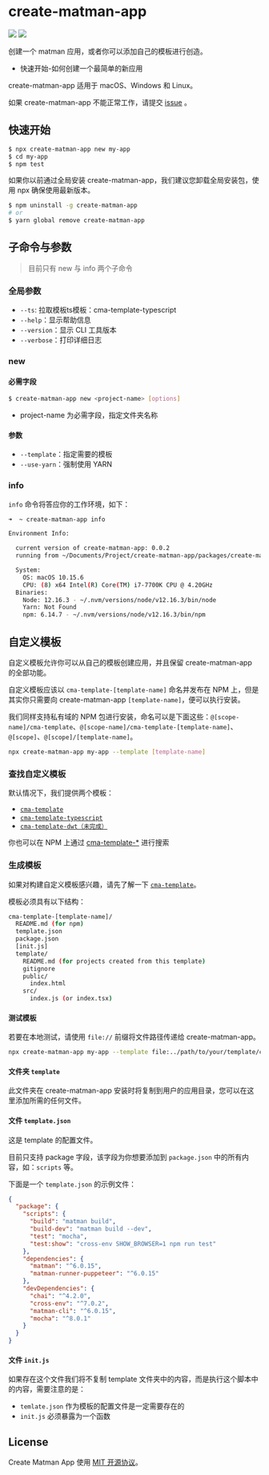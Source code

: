 # create-matman-app

![](https://img.shields.io/github/languages/top/matmanjs/create-matman-app) ![](https://img.shields.io/github/license/matmanjs/create-matman-app)

创建一个 matman 应用，或者你可以添加自己的模板进行创造。

- 快速开始-如何创建一个最简单的新应用

create-matman-app 适用于 macOS、Windows 和 Linux。

如果 create-matman-app 不能正常工作，请提交 [issue](https://github.com/matmanjs/create-matman-app/issues/new) 。

## 快速开始

```sh
$ npx create-matman-app new my-app
$ cd my-app
$ npm test
```

如果你以前通过全局安装 create-matman-app，我们建议您卸载全局安装包，使用 npx 确保使用最新版本。

```sh
$ npm uninstall -g create-matman-app
# or
$ yarn global remove create-matman-app
```

## 子命令与参数

> 目前只有 new 与 info 两个子命令

### 全局参数

- `--ts`: 拉取模板ts模板：cma-template-typescript
- `--help`：显示帮助信息
- `--version`：显示 CLI 工具版本
- `--verbose`：打印详细日志

### new

#### 必需字段

```bash
$ create-matman-app new <project-name> [options]
```

- project-name 为必需字段，指定文件夹名称

#### 参数

- `--template`：指定需要的模板
- `--use-yarn`：强制使用 YARN

### info

`info` 命令将答应你的工作环境，如下：

```bash
➜  ~ create-matman-app info

Environment Info:

  current version of create-matman-app: 0.0.2
  running from ~/Documents/Project/create-matman-app/packages/create-matman-app

  System:
    OS: macOS 10.15.6
    CPU: (8) x64 Intel(R) Core(TM) i7-7700K CPU @ 4.20GHz
  Binaries:
    Node: 12.16.3 - ~/.nvm/versions/node/v12.16.3/bin/node
    Yarn: Not Found
    npm: 6.14.7 - ~/.nvm/versions/node/v12.16.3/bin/npm
```

## 自定义模板

自定义模板允许你可以从自己的模板创建应用，并且保留 create-matman-app 的全部功能。

自定义模板应该以 `cma-template-[template-name]` 命名并发布在 NPM 上，但是其实你只需要向 create-matman-app `[template-name]`，便可以执行安装。

我们同样支持私有域的 NPM 包进行安装，命名可以是下面这些：`@[scope-name]/cma-template`、`@[scope-name]/cma-template-[template-name]`、`@[scope]`、`@[scope]/[template-name]`。

```sh
npx create-matman-app my-app --template [template-name]
```

### 查找自定义模板

默认情况下，我们提供两个模板：

- [`cma-template`](https://github.com/matmanjs/create-matman-app/tree/master/packages/cma-template)
- [`cma-template-typescript`](https://github.com/matmanjs/create-matman-app/tree/master/packages/cma-template-typescript)
- [`cma-template-dwt（未完成）`](https://github.com/matmanjs/create-matman-app)

你也可以在 NPM 上通过 [cma-template-*](https://www.npmjs.com/search?q=cma-template-*) 进行搜索

### 生成模板

如果对构建自定义模板感兴趣，请先了解一下 [`cma-template`](https://github.com/matmanjs/create-matman-app/tree/master/packages/cma-template)。

模板必须具有以下结构：

```bash
cma-template-[template-name]/
  README.md (for npm)
  template.json
  package.json
  [init.js]
  template/
    README.md (for projects created from this template)
    gitignore
    public/
      index.html
    src/
      index.js (or index.tsx)
```

#### 测试模板

若要在本地测试，请使用 `file://` 前缀将文件路径传递给 create-matman-app。

```sh
npx create-matman-app my-app --template file:../path/to/your/template/cma-template-[template-name]
```

#### 文件夹 `template`

此文件夹在 create-matman-app 安装时将复制到用户的应用目录，您可以在这里添加所需的任何文件。

#### 文件 `template.json`

这是 template 的配置文件。

目前只支持 package 字段，该字段为你想要添加到 `package.json` 中的所有内容，如：`scripts` 等。

下面是一个 `template.json` 的示例文件：

```json
{
  "package": {
    "scripts": {
      "build": "matman build",
      "build-dev": "matman build --dev",
      "test": "mocha",
      "test:show": "cross-env SHOW_BROWSER=1 npm run test"
    },
    "dependencies": {
      "matman": "^6.0.15",
      "matman-runner-puppeteer": "^6.0.15"
    },
    "devDependencies": {
      "chai": "^4.2.0",
      "cross-env": "^7.0.2",
      "matman-cli": "^6.0.15",
      "mocha": "^8.0.1"
    }
  }
}
```

#### 文件 `init.js`

如果存在这个文件我们将不复制 template 文件夹中的内容，而是执行这个脚本中的内容，需要注意的是：

- `temlate.json` 作为模板的配置文件是一定需要存在的
- `init.js` 必须暴露为一个函数

## License

Create Matman App 使用 [MIT 开源协议](https://github.com/matmanjs/create-matman-app/blob/master/LICENSE)。
